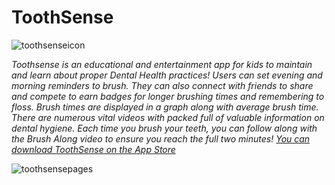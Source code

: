 # ToothSense
![toothsenseicon](https://cloud.githubusercontent.com/assets/11841643/24797721/c32695a0-1b4f-11e7-97bd-a523475e298e.png)

*Toothsense is an educational and entertainment app for kids to maintain and learn about proper Dental Health practices! Users can set evening and morning reminders to brush. They can also connect with friends to share and compete to earn badges for longer brushing times and remembering to floss. Brush times are displayed in a graph along with average brush time. There are numerous vital videos with packed full of valuable information on dental hygiene. Each time you brush your teeth, you can follow along with the Brush Along video to ensure you reach the full two minutes! [You can download ToothSense on the App Store](https://itunes.apple.com/us/app/tooth-sense/id1031245716?mt=8)*
 
![toothsensepages](https://cloud.githubusercontent.com/assets/11841643/24797734/d2f2cb84-1b4f-11e7-9a45-eed9b6edf5eb.png)
